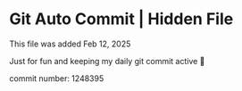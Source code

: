# Git Auto Commit | Hidden File

This file was added Feb 12, 2025

Just for fun and keeping my daily git commit active 🤪

commit number: 1248395
